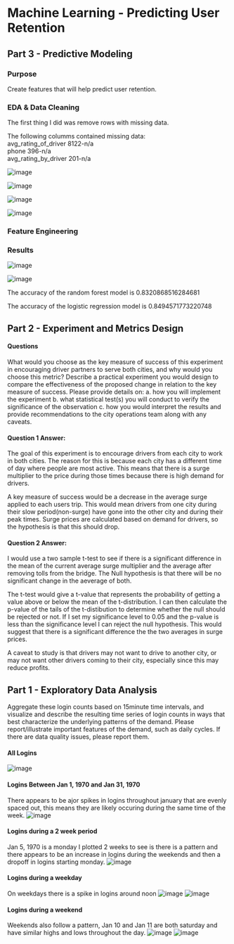 # Machine Learning - Predicting User Retention

## Part 3 - Predictive Modeling

### Purpose
Create features that will help predict user retention.

### EDA & Data Cleaning

The first thing I did was remove rows with missing data.

The following columms contained missing data:
<br>avg_rating_of_driver      8122-n/a
<br>phone                      396-n/a
<br>avg_rating_by_driver       201-n/a


![image](https://user-images.githubusercontent.com/41071502/134080487-cbecdf0b-0982-43b9-802f-1cb68c5f128d.png)

![image](https://user-images.githubusercontent.com/41071502/134080493-abdc5d01-ce6b-4c0a-a6d5-e1bdd28af540.png)

![image](https://user-images.githubusercontent.com/41071502/134080506-02a132c9-c8c7-43e7-bbc4-0d2b530c76b8.png)

![image](https://user-images.githubusercontent.com/41071502/134080522-498938dc-7373-43b7-ae92-fe3cc5e5d651.png)

### Feature Engineering

### Results
![image](https://user-images.githubusercontent.com/41071502/134080538-859184ec-6885-4de7-bcba-3ffe7a1e334e.png)

![image](https://user-images.githubusercontent.com/41071502/134080543-ba85b2ff-6528-4d95-a073-c9c5e04f86f9.png)

The accuracy of the random forest model is 0.8320868516284681

The accuracy of the logistic regression model is 0.8494571773220748


## Part 2 - Experiment and Metrics Design

#### Questions
What would you choose as the key measure of success of this experiment in encouraging driver partners to serve both cities, and why would you choose this metric?
Describe a practical experiment you would design to compare the effectiveness of the proposed change in relation to the key measure of success. Please provide details on: a. how you will implement the experiment b. what statistical test(s) you will conduct to verify the significance of the observation c. how you would interpret the results and provide recommendations to the city operations team along with any caveats.
#### Question 1 Answer:
The goal of this experiment is to encourage drivers from each city to work in both cities. The reason for this is because each city has a different time of day where people are most active. This means that there is a surge multiplier to the price during those times because there is high demand for drivers.

A key measure of success would be a decrease in the average surge applied to each users trip. This would mean drivers from one city during their slow period(non-surge) have gone into the other city and during their peak times. Surge prices are calculated based on demand for drivers, so the hypothesis is that this should drop.

#### Question 2 Answer:
I would use a two sample t-test to see if there is a significant difference in the mean of the current average surge multiplier and the average after removing tolls from the bridge. The Null hypothesis is that there will be no significant change in the aeverage of both.

The t-test would give a t-value that represents the probability of getting a value above or below the mean of the t-distribution. I can then calculate the p-value of the tails of the t-distibution to determine whether the null should be rejected or not. If I set my significance level to 0.05 and the p-value is less than the significance level I can reject the null hypothesis. This would suggest that there is a significant difference the the two averages in surge prices.

A caveat to study is that drivers may not want to drive to another city, or may not want other drivers coming to their city, especially since this may reduce profits.

## Part 1 - Exploratory Data Analysis

Aggregate these login counts based on 15­minute time intervals, and visualize and describe the resulting time series of login counts in ways that best characterize the underlying patterns of the demand. Please report/illustrate important features of the demand, such as daily cycles. If there are data quality issues, please report them.

#### All Logins
![image](https://user-images.githubusercontent.com/41071502/134080891-28a520e1-8294-4b40-a0c3-329b9a580d86.png)


#### Logins Between Jan 1, 1970 and Jan 31, 1970
There appears to be ajor spikes in logins throughout january that are evenly spaced out, this means they are likely occuring during the same time of the week.
![image](https://user-images.githubusercontent.com/41071502/134080950-00453dbf-ea7e-4ecf-bf8c-40179988ee6b.png)

#### Logins during a 2 week period
Jan 5, 1970 is a monday I plotted 2 weeks to see is there is a pattern and there appears to be an increase in logins during the weekends and then a dropoff in logins starting monday.
![image](https://user-images.githubusercontent.com/41071502/134081206-11b80872-acc7-4ea1-bd7e-47b1b9850771.png)


#### Logins during a weekday
On weekdays there is a spike in logins around noon
![image](https://user-images.githubusercontent.com/41071502/134081059-18ee19fc-ba54-42f9-8720-24f3f633dd39.png)
![image](https://user-images.githubusercontent.com/41071502/134081070-b1084958-46e2-4554-a274-7c75ddc04972.png)

#### Logins during a weekend
Weekends also follow a pattern, Jan 10 and Jan 11 are both saturday and have similar highs and lows throughout the day.
![image](https://user-images.githubusercontent.com/41071502/134081098-bac1d378-0e9d-4a97-a753-1bee9636e3c0.png)
![image](https://user-images.githubusercontent.com/41071502/134081142-72604c26-5a76-4a5d-b350-4c3eec6624b8.png)

